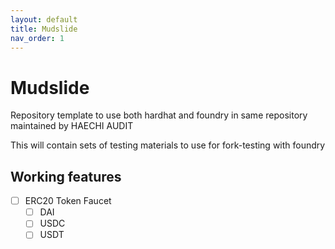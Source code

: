 ```yaml
---
layout: default
title: Mudslide
nav_order: 1
---
```


# Mudslide

Repository template to use both hardhat and foundry in same repository maintained by HAECHI AUDIT

This will contain sets of testing materials to use for fork-testing with foundry

## Working features

- [ ] ERC20 Token Faucet
  - [ ] DAI
  - [ ] USDC
  - [ ] USDT
